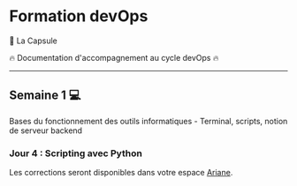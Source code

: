 # Formation devOps

:pill: La Capsule

:fire: Documentation d'accompagnement au cycle devOps :fire:

---

## Semaine 1 :computer:

Bases du fonctionnement des outils informatiques - Terminal, scripts, notion de serveur backend

### Jour 4 : Scripting avec Python

Les corrections seront disponibles dans votre espace [Ariane](https://ariane.lacapsule.academy).
